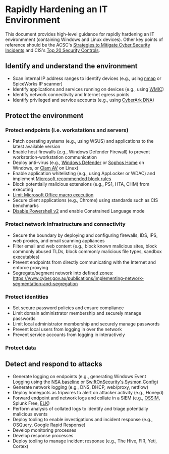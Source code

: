 # Rapidly Hardening an IT Environment

This document provides high-level guidance for rapidly hardening an IT environmment (containing Windows and Linux devices). Other key points of reference should be the ACSC's [Strategies to Mitigate Cyber Security Incidents](https://www.cyber.gov.au/publications/strategies-to-mitigate-cyber-security-incidents) and CIS's [Top 20 Security Controls](https://www.cisecurity.org/controls/cis-controls-list/).

## Identify and understand the environment
* Scan internal IP address ranges to identify devices (e.g., using [nmap](https://nmap.org/) or SpiceWorks IP scanner)
* Identify applications and services running on devices (e.g., using [WMIC](https://www.blackhillsinfosec.com/getting-started-with-sysmon/))
* Identify network connectivity and Internet egress points
* Identify privileged and service accounts (e.g., using [CyberArk DNA](https://www.cyberark.com/discover-privileged-accounts-exist-cyberark-dna/))

## Protect the environment
### Protect endpoints (i.e. workstations and servers)
* Patch operating systems (e.g., using WSUS) and applications to the latest available version
* Enable host firewalls (e.g., Windows Defender Firewall) to prevent workstation-workstation communication
* Deploy anti-virus (e.g., [Windows Defender](https://docs.microsoft.com/en-us/windows/security/threat-protection/windows-defender-antivirus/windows-defender-antivirus-in-windows-10) or [Sophos Home](https://home.sophos.com/en-us/index2.aspx) on Windows, or [Clam AV](https://www.clamav.net/) on Linux)
* Enable application whitelisting (e.g., using AppLocker or WDAC) and implement [Microsoft recommended block rules](https://docs.microsoft.com/en-us/windows/security/threat-protection/windows-defender-application-control/microsoft-recommended-block-rules)
* Block potentially malicious extensions (e.g., PS1, HTA, CHM) from executing
* [Limit Microsoft Office macro execution](https://www.cyber.gov.au/publications/microsoft-office-macro-security)
* Secure client applications (e.g., Chrome) using standards such as CIS benchmarks
* [Disable Powershell v2](https://devblogs.microsoft.com/powershell/windows-powershell-2-0-deprecation/) and enable Constrained Language mode

### Protect network infrastructure and connectivity
* Secure the boundary by deploying and configuring firewalls, IDS, IPS, web proxies, and email scanning appliances
* Filter email and web content (e.g., block known malicious sites, block commonly abused TLDs, block commonly malicious file types, sandbox executables)
* Prevent endpoints from directly communicating with the Internet and enforce proxying
* Segregate/segment network into defined zones: https://www.cyber.gov.au/publications/implementing-network-segmentation-and-segregation

### Protect identities
* Set secure password policies and ensure compliance
* Limit domain administrator membership and securely manage passwords
* Limit local administrator membership and securely manage passwords
* Prevent local users from logging in over the network
* Prevent service accounts from logging in interactively

### Protect data

## Detect and respond to attacks
* Generate logging on endpoints (e.g., generating Windows Event Logging using the [NSA baseline](https://github.com/nsacyber/Event-Forwarding-Guidance) or [SwiftOnSecurity's Sysmon Config](https://github.com/SwiftOnSecurity/sysmon-config))
* Generate network logging (e.g., DNS, DHCP, web/proxy, netflow)
* Deploy honeypots as tripwires to alert on attacker activity (e.g., Honeyd)
* Forward endpoint and network logs and collate in a SIEM (e.g., [OSSIM](https://cybersecurity.att.com/products/ossim), Splunk Free, [ELK](https://www.elastic.co/what-is/elk-stack))
* Perform analysis of collated logs to identify and triage potentially malicious events
* Deploy tooling to enable investigations and incident response (e.g., OSQuery, Google Rapid Response)
* Develop monitoring processes
* Develop response processes
* Deploy tooling to manage incident response (e.g., The Hive, FIR, Yeti, Cortex)
